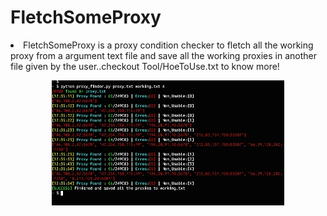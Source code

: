 # FletchSomeProxy



<li>FletchSomeProxy is a proxy condition checker to fletch all the working proxy
from a argument text file and save all the
working proxies in another file given by the user..checkout Tool/HoeToUse.txt to
know more! </li>

<p align="center">
  <img src="https://github.com/aritrasa45/FletchSomeProxy/blob/main/Img.jpg" height="200px"/>
</p>
